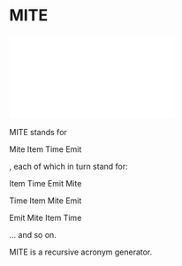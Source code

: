 # MITE

![Mite Logo](Logo/logo.pdf)


MITE stands for

Mite
Item
Time
Emit

, each of which in turn stand for:

Item
Time
Emit
Mite

Time
Item
Mite
Emit

Emit
Mite
Item
Time

... and so on.

MITE is a recursive acronym generator.
